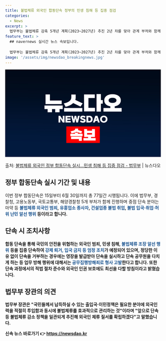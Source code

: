 ```yaml
---
title: 불법체류 외국인 합동단속 정부의 민생 침해 등 집중 점검
categories:
  - News
excerpt: >
  법무부는 불법체류 감축 5개년 계획(2023~2027년) 추진 2년 차를 맞아 관계 부처와 함께 정부 합동단…
feature_text: >
  ## navernews 실시간 뉴스 속보입니다.

  법무부는 불법체류 감축 5개년 계획(2023~2027년) 추진 2년 차를 맞아 관계 부처와 함께 정부 합동단…
image: '/assets/img/newsdao_breakingnews.jpg'
---
```


![뉴스다오 속보](/assets/img/newsdao_breakingnews.jpg)

<p>출처: <a href="https://newsdao.kr/3582" rel="dofollow">불법체류 외국인 정부 합동단속 실시…민생 침해 등 집중 점검 - 법무부</a> | 뉴스다오</p>

<h2 data-ke-size="size26">정부 합동단속 실시 기간 및 내용</h2>
<p data-ke-size="size16">이번 정부 합동단속은 15일부터 6월 30일까지 총 77일간 시행됩니다. 이에 법무부, 경찰청, 고용노동부, 국토교통부, 해양경찰청 5개 부처가 함께 진행하며 중점 단속 분야는 마약 등 <b><span style="color: #1a5490;">불법체류 외국인 범죄</span><b>, <b><span style="color: #1a5490;">유흥업소 종사자</span><b>, <b><span style="color: #1a5490;">건설업종 불법 취업</span><b>, <b><span style="color: #1a5490;">불법 입국·취업·허위 난민 알선 행위</span><b> 등이라고 합니다. </p>

<h2 data-ke-size="size26">단속 시 조치사항</h2>
<p data-ke-size="size16">합동 단속을 통해 국민의 안전을 위협하는 외국인 범죄, 민생 침해, <b><span style="color: #1a5490;">불법체류 조장 알선 행위</span><b> 등을 집중 단속하여 <b><span style="color: #1a5490;">강제 퇴거, 입국 금지 등 엄정 조치</span><b>가 예정되어 있으며, 정당한 이유 없이 단속을 거부하는 경우에는 영장을 발급받아 단속을 실시하고 단속 공무원을 다치게 하는 등 업무 방해 행위에 대해서는 <b><span style="color: #1a5490;">공무집행방해죄로 형사 고발</span><b>한다고 합니다. 또한 단속 과정에서의 적법 절차 준수와 외국인 인권 보호에도 최선을 다할 방침이라고 밝혔습니다. </p>

<h2 data-ke-size="size26">법무부 장관의 의견</h2>
<p data-ke-size="size16">법무부 장관은 "국민들께서 납득하실 수 있는 출입국·이민정책은 필요한 분야에 외국인력을 적절히 투입함과 동시에 불법체류를 효과적으로 관리하는 것"이라며 "앞으로 단속 등 불법체류 감소 정책을 일관되게 추진해 외국인 체류 질서를 확립하겠다"고 말했습니다.</p>
 

신속 뉴스 바로가기 👉 <a href="https://newsdao.kr" rel="dofollow">https://newsdao.kr</a>


